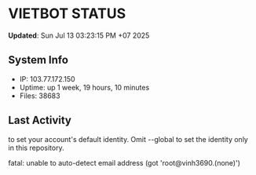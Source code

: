 # VIETBOT STATUS
**Updated**: Sun Jul 13 03:23:15 PM +07 2025

## System Info
- IP: 103.77.172.150
- Uptime: up 1 week, 19 hours, 10 minutes
- Files: 38683

## Last Activity

to set your account's default identity.
Omit --global to set the identity only in this repository.

fatal: unable to auto-detect email address (got 'root@vinh3690.(none)')

